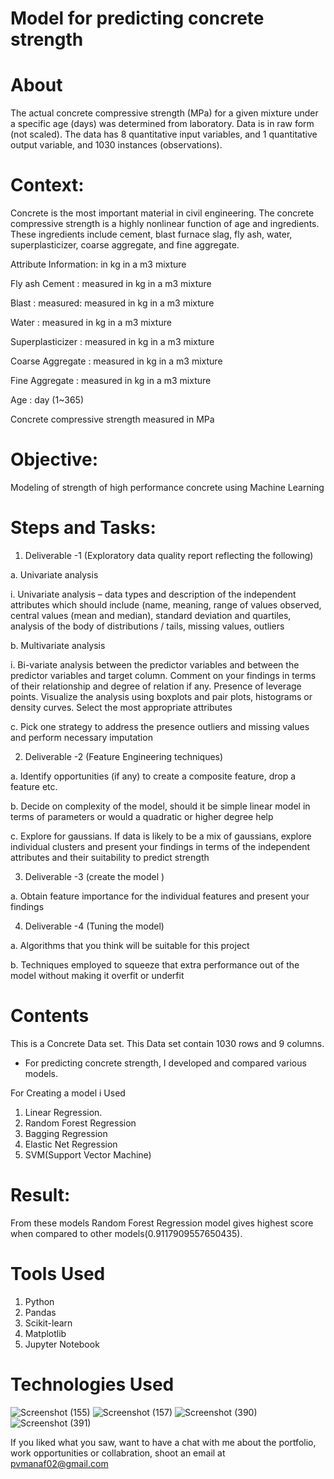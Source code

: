 
# Model for predicting concrete strength

# About

The actual concrete compressive strength (MPa) for a given mixture under a specific age 
(days) was determined from laboratory. Data is in raw form (not scaled). The data has 8 
quantitative input variables, and 1 quantitative output variable, and 1030 instances
(observations). 
#  Context:
Concrete is the most important material in civil engineering. The concrete compressive 
strength is a highly nonlinear function of age and ingredients. These ingredients include 
cement, blast furnace slag, fly ash, water, superplasticizer, coarse aggregate, and fine 
aggregate. 

Attribute Information: 
in kg in a m3 mixture 

Fly ash Cement : measured in kg in a m3 mixture 

Blast : measured: measured in kg in a m3 mixture 

Water : measured in kg in a m3 mixture 

Superplasticizer : measured in kg in a m3 mixture 

Coarse Aggregate : measured in kg in a m3 mixture 

Fine Aggregate : measured in kg in a m3 mixture 

Age : day (1~365) 

Concrete compressive strength measured in MPa
# Objective: 
Modeling of strength of high performance concrete using Machine Learning 
# Steps and Tasks:
1. Deliverable -1 (Exploratory data quality report reflecting the following) 

a. Univariate analysis 

i. Univariate analysis – data types and description of the independent 
attributes which should include (name, meaning, range of values observed, 
central values (mean and median), standard deviation and quartiles, analysis 
of the body of distributions / tails, missing values, outliers 

b. Multivariate analysis 

i. Bi-variate analysis between the predictor variables and between the 
predictor variables and target column. Comment on your findings in terms of 
their relationship and degree of relation if any. Presence of leverage points. 
Visualize the analysis using boxplots and pair plots, histograms or density 
curves. Select the most appropriate attributes 

c. Pick one strategy to address the presence outliers and missing values and perform 
necessary imputation 

2. Deliverable -2 (Feature Engineering techniques) 

a. Identify opportunities (if any) to create a composite feature, drop a feature etc. 

b. Decide on complexity of the model, should it be simple linear model in terms of 
parameters or would a quadratic or higher degree help 

c. Explore for gaussians. If data is likely to be a mix of gaussians, explore individual 
clusters and present your findings in terms of the independent attributes and their 
suitability to predict strength 

3. Deliverable -3 (create the model ) 

a. Obtain feature importance for the individual features and present your findings 

4. Deliverable -4 (Tuning the model) 

a. Algorithms that you think will be suitable for this project 

b. Techniques employed to squeeze that extra performance out of the model without 
making it overfit or underfit 

# Contents
This is a Concrete Data set. This Data set contain 1030 rows and 9 columns.

* For predicting concrete strength, I developed and compared various models.

For Creating a model i Used
1) Linear Regression.
2) Random Forest Regression
3) Bagging Regression
4) Elastic Net Regression
5) SVM(Support Vector Machine)
 
# Result:
From these models Random Forest Regression model gives highest score when compared to other models(0.9117909557650435).

# Tools Used

1) Python
2) Pandas
3) Scikit-learn
4) Matplotlib
5) Jupyter Notebook


# Technologies Used
![Screenshot (155)](https://user-images.githubusercontent.com/84491967/139635128-5ac86cca-3de3-483e-9ba2-d0de52da5e49.png)
![Screenshot (157)](https://user-images.githubusercontent.com/84491967/140642806-d77b4a89-7c81-4fd7-83da-2c1f694212f6.png)
![Screenshot (390)](https://user-images.githubusercontent.com/84491967/146012601-1299d211-c83b-4459-a43b-1e9fb10b320f.png)
![Screenshot (391)](https://user-images.githubusercontent.com/84491967/146012677-6c652709-d2cc-4b43-b349-4312317757f7.png)

If you liked what you saw, want to have a chat with me about the portfolio, work opportunities or collabration, shoot an email at pvmanaf02@gmail.com

